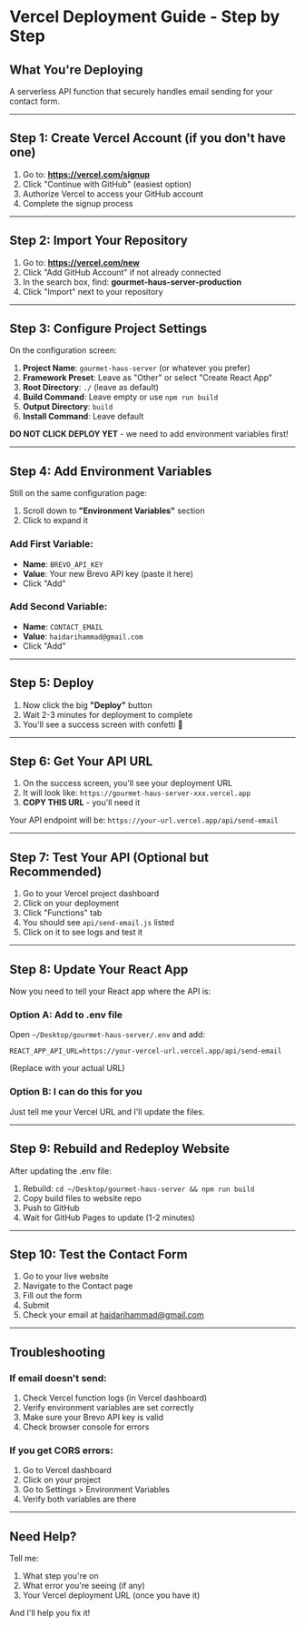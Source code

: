 # Vercel Deployment Guide - Step by Step

## What You're Deploying
A serverless API function that securely handles email sending for your contact form.

---

## Step 1: Create Vercel Account (if you don't have one)

1. Go to: **https://vercel.com/signup**
2. Click "Continue with GitHub" (easiest option)
3. Authorize Vercel to access your GitHub account
4. Complete the signup process

---

## Step 2: Import Your Repository

1. Go to: **https://vercel.com/new**
2. Click "Add GitHub Account" if not already connected
3. In the search box, find: **gourmet-haus-server-production**
4. Click "Import" next to your repository

---

## Step 3: Configure Project Settings

On the configuration screen:

1. **Project Name**: `gourmet-haus-server` (or whatever you prefer)
2. **Framework Preset**: Leave as "Other" or select "Create React App"
3. **Root Directory**: `./` (leave as default)
4. **Build Command**: Leave empty or use `npm run build`
5. **Output Directory**: `build`
6. **Install Command**: Leave default

**DO NOT CLICK DEPLOY YET** - we need to add environment variables first!

---

## Step 4: Add Environment Variables

Still on the same configuration page:

1. Scroll down to **"Environment Variables"** section
2. Click to expand it

### Add First Variable:
- **Name**: `BREVO_API_KEY`
- **Value**: Your new Brevo API key (paste it here)
- Click "Add"

### Add Second Variable:
- **Name**: `CONTACT_EMAIL`
- **Value**: `haidarihammad@gmail.com`
- Click "Add"

---

## Step 5: Deploy

1. Now click the big **"Deploy"** button
2. Wait 2-3 minutes for deployment to complete
3. You'll see a success screen with confetti 🎉

---

## Step 6: Get Your API URL

1. On the success screen, you'll see your deployment URL
2. It will look like: `https://gourmet-haus-server-xxx.vercel.app`
3. **COPY THIS URL** - you'll need it

Your API endpoint will be: `https://your-url.vercel.app/api/send-email`

---

## Step 7: Test Your API (Optional but Recommended)

1. Go to your Vercel project dashboard
2. Click on your deployment
3. Click "Functions" tab
4. You should see `api/send-email.js` listed
5. Click on it to see logs and test it

---

## Step 8: Update Your React App

Now you need to tell your React app where the API is:

### Option A: Add to .env file
Open `~/Desktop/gourmet-haus-server/.env` and add:
```
REACT_APP_API_URL=https://your-vercel-url.vercel.app/api/send-email
```
(Replace with your actual URL)

### Option B: I can do this for you
Just tell me your Vercel URL and I'll update the files.

---

## Step 9: Rebuild and Redeploy Website

After updating the .env file:

1. Rebuild: `cd ~/Desktop/gourmet-haus-server && npm run build`
2. Copy build files to website repo
3. Push to GitHub
4. Wait for GitHub Pages to update (1-2 minutes)

---

## Step 10: Test the Contact Form

1. Go to your live website
2. Navigate to the Contact page
3. Fill out the form
4. Submit
5. Check your email at haidarihammad@gmail.com

---

## Troubleshooting

### If email doesn't send:
1. Check Vercel function logs (in Vercel dashboard)
2. Verify environment variables are set correctly
3. Make sure your Brevo API key is valid
4. Check browser console for errors

### If you get CORS errors:
1. Go to Vercel dashboard
2. Click on your project
3. Go to Settings > Environment Variables
4. Verify both variables are there

---

## Need Help?

Tell me:
1. What step you're on
2. What error you're seeing (if any)
3. Your Vercel deployment URL (once you have it)

And I'll help you fix it!
